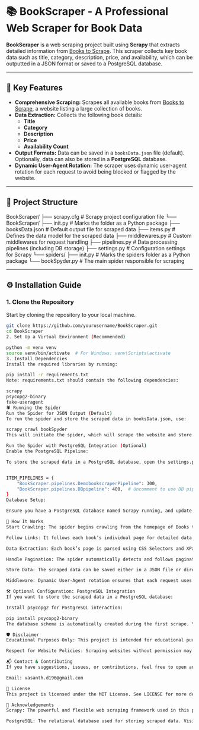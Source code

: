 # 📚 **BookScraper** - A Professional Web Scraper for Book Data

**BookScraper** is a web scraping project built using **Scrapy** that extracts detailed information from [Books to Scrape](https://books.toscrape.com). This scraper collects key book data such as title, category, description, price, and availability, which can be outputted in a JSON format or saved to a PostgreSQL database.

---

## 🚀 **Key Features**

- **Comprehensive Scraping:** Scrapes all available books from [Books to Scrape](https://books.toscrape.com), a website listing a large collection of books.
- **Data Extraction:** Collects the following book details:
  - **Title**
  - **Category**
  - **Description**
  - **Price**
  - **Availability Count**
- **Output Formats:** Data can be saved in a `booksData.json` file (default). Optionally, data can also be stored in a **PostgreSQL** database.
- **Dynamic User-Agent Rotation:** The scraper uses dynamic user-agent rotation for each request to avoid being blocked or flagged by the website.

---

## 📂 **Project Structure**

BookScraper/
├── scrapy.cfg # Scrapy project configuration file
└── BookScraper/
├── init.py # Marks the folder as a Python package
├── booksData.json # Default output file for scraped data
├── items.py # Defines the data model for the scraped data
├── middlewares.py # Custom middlewares for request handling
├── pipelines.py # Data processing pipelines (including DB storage)
├── settings.py # Configuration settings for Scrapy
└── spiders/
├── init.py # Marks the spiders folder as a Python package
└── bookSpyder.py # The main spider responsible for scraping


---

## ⚙️ **Installation Guide**

### 1. **Clone the Repository**

Start by cloning the repository to your local machine.

```bash
git clone https://github.com/yourusername/BookScraper.git
cd BookScraper
2. Set Up a Virtual Environment (Recommended)

python -m venv venv
source venv/bin/activate  # For Windows: venv\Scripts\activate
3. Install Dependencies
Install the required libraries by running:

pip install -r requirements.txt
Note: requirements.txt should contain the following dependencies:

scrapy
psycopg2-binary
fake-useragent
🕷 Running the Spider
Run the Spider for JSON Output (Default)
To run the spider and store the scraped data in booksData.json, use:

scrapy crawl bookSpyder
This will initiate the spider, which will scrape the website and store the results in booksData.json located in your project directory.

Run the Spider with PostgreSQL Integration (Optional)
Enable the PostgreSQL Pipeline:

To store the scraped data in a PostgreSQL database, open the settings.py file and uncomment the line for the DBpipeline:


ITEM_PIPELINES = {
    "BookScraper.pipelines.DemobookscraperPipeline": 300,
    "BookScraper.pipelines.DBpipeline": 400,  # Uncomment to use DB pipeline
}
Database Setup:

Ensure you have a PostgreSQL database named Scrapy running, and update the credentials in pipelines.py under DBpipeline accordingly.

🧠 How It Works
Start Crawling: The spider begins crawling from the homepage of Books to Scrape.

Follow Links: It follows each book’s individual page for detailed data.

Data Extraction: Each book’s page is parsed using CSS Selectors and XPath to extract relevant details.

Handle Pagination: The spider automatically detects and follows pagination links to scrape multiple pages.

Store Data: The scraped data can be saved either in a JSON file or directly into a PostgreSQL database, depending on the configuration.

Middleware: Dynamic User-Agent rotation ensures that each request uses a different User-Agent header, helping to avoid detection and blocking.

🛠 Optional Configuration: PostgreSQL Integration
If you want to store the scraped data in a PostgreSQL database:

Install psycopg2 for PostgreSQL interaction:

pip install psycopg2-binary
The database schema is automatically created during the first scrape. You can modify the database connection details in the DBpipeline class found in pipelines.py.

🛡 Disclaimer
Educational Purposes Only: This project is intended for educational purposes. Please ensure that you follow the robots.txt rules and terms of service of any websites you scrape.

Respect for Website Policies: Scraping websites without permission may violate their policies. Be mindful when using this project for real-world applications.

📬 Contact & Contributing
If you have suggestions, issues, or contributions, feel free to open an issue or pull request.

Email: vasanth.d196@gmail.com

📄 License
This project is licensed under the MIT License. See LICENSE for more details.

🌟 Acknowledgements
Scrapy: The powerful and flexible web scraping framework used in this project. Visit Scrapy Documentation for more information.

PostgreSQL: The relational database used for storing scraped data. Visit PostgreSQL for more information.
